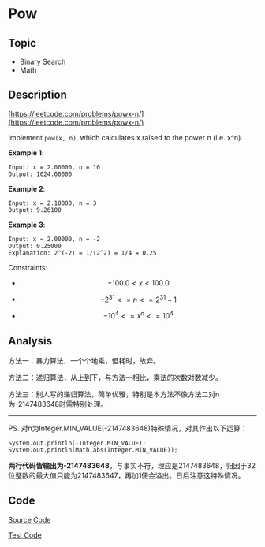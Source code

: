 # Pow

## Topic

- Binary Search
- Math

## Description

[https://leetcode.com/problems/powx-n/](https://leetcode.com/problems/powx-n/)

Implement `pow(x, n)`, which calculates x raised to the power n (i.e. x^n).

**Example 1**:

```
Input: x = 2.00000, n = 10
Output: 1024.00000
```

**Example 2**:

```
Input: x = 2.10000, n = 3
Output: 9.26100
```

**Example 3**:

```
Input: x = 2.00000, n = -2
Output: 0.25000
Explanation: 2^(-2) = 1/(2^2) = 1/4 = 0.25
```

Constraints:

- $$ -100.0 < x < 100.0 $$

- $$ -2^{31} <= n <= 2^{31}-1 $$

- $$ -10^{4} <= x^{n} <= 10^{4} $$


## Analysis

方法一：暴力算法，一个个地乘，但耗时，故弃。

方法二：递归算法，从上到下，与方法一相比，乘法的次数对数减少。

方法三：别人写的递归算法，简单优雅，特别是本方法不像方法二对n为-2147483648时需特别处理。

---

PS. 对n为Integer.MIN_VALUE(-2147483648)特殊情况，对其作出以下运算：

```
System.out.println(-Integer.MIN_VALUE);
System.out.println(Math.abs(Integer.MIN_VALUE));
```

**两行代码皆输出为-2147483648**，与事实不符，理应是2147483648，归因于32位整数的最大值只能为2147483647，再加1便会溢出。日后注意这特殊情况。



## Code

[Source Code](../../src/main/java/com/lun/medium/Pow.java)

[Test Code](../../src/test/java/com/lun/medium/PowTest.java)

